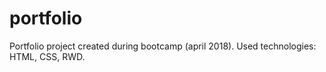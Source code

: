 # portfolio

Portfolio project created during bootcamp (april 2018).
Used technologies: HTML, CSS, RWD.
